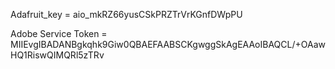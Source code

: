 Adafruit_key = aio_mkRZ66yusCSkPRZTrVrKGnfDWpPU

Adobe Service Token = MIIEvgIBADANBgkqhk9Giw0QBAEFAABSCKgwggSkAgEAAoIBAQCL/+OAawHQ1RiswQIMQRl5zTRv
